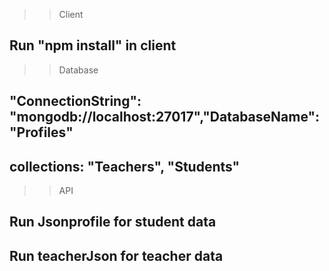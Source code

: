>>Client
## Run "npm install" in client 

>>Database
## "ConnectionString": "mongodb://localhost:27017","DatabaseName": "Profiles"

## collections: "Teachers", "Students"

>>API
## Run Jsonprofile for student data

## Run teacherJson for teacher data
